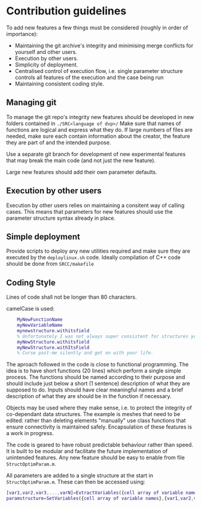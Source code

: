 # Contribution guidelines #

To add new features a few things must be considered (roughly in order of importance):

+ Maintaining the git archive's integrity and minimising merge conflicts for yourself and other users.
+ Execution by other users.
+ Simplicity of deployment.
+ Centralised control of execution flow, i.e. single parameter structure controls 
  all features of the execution and the case being run
+ Maintaining consistent coding style.

## Managing git ##

To manage the git repo's integrity new features should be developed in new folders 
contained in `./SRC<language of dvp>/` Make sure that names of functions are logical 
and express what they do. If large numbers of files are needed, make sure each contain
information about the creator, the feature they are part of and the intended purpose.

Use a separate git branch for development of new experimental features that may break
the main code (and not just the new feature).

Large new features should add their own parameter defaults.

## Execution by other users ##

Execution by other users relies on maintaining a consitent way of calling cases. 
This means that parameters for new features should use the parameter structure syntax already
in place.

## Simple deployment ##

Provide scripts to deploy any new utilities required and make sure they are executed by the `deploylinux.sh` code.
Ideally compilation of C++ code should be done from `SRCC/makefile`  

## Coding Style ##

Lines of code shall not be longer than 80 characters.

camelCase is used:
```Matlab
	MyNewFunctionName 
	myNewVariableName 
	mynewstructure.withitsfield
	% Unfortunately I was not always super consistent for structures you might encounter:
	myNewStructure.withitsfield
	myNewStructure.withItsField
	% Curse past-me silently and get on with your life.
```
The aproach followed in the code is close to functional programming. The idea is to have short functions (20 lines)
which perform a single simple process. The functions should be named according to their purpose and should include 
just below a short (1 sentence) description of what they are supposed to do. Inputs should have clear meaningful 
names and a brief description of what they are should be in the function if necessary.

Objects may be used where they make sense, i.e. to protect the integrity of co-dependant data structures. The example
is meshes that need to be edited: rather than deleting elements "manually" use class functions that ensure connectivity
is maintained safely. Encapsulation of these features is a work in progress.

The code is geared to have robust predictable behaviour rather than speed. It is built to be modular and facilitate the
future implementation of unintended features. Any new feature should be easy to enable from file `StructOptimParam.m`.

All parameters are added to a single structure at the start in `StructOptimParam.m`. These can then be accessed using:
```Matlab
[var1,var2,var3,...,varN]=ExtractVariables({cell array of variable names},paramstructure);
paramstructure=SetVariables({cell array of variable names},{var1,var2,var3,...,varN},paramstructure);
```